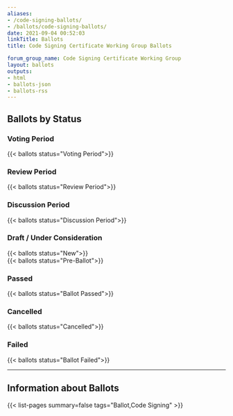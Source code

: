 ```yaml
---
aliases:
- /code-signing-ballots/
- /ballots/code-signing-ballots/
date: 2021-09-04 00:52:03
linkTitle: Ballots
title: Code Signing Certificate Working Group Ballots

forum_group_name: Code Signing Certificate Working Group
layout: ballots
outputs:
- html
- ballots-json
- ballots-rss
---
```


## Ballots by Status

### Voting Period

{{< ballots status="Voting Period">}}

### Review Period

{{< ballots status="Review Period">}}

### Discussion Period

{{< ballots status="Discussion Period">}}

### Draft / Under Consideration

{{< ballots status="New">}}  
{{< ballots status="Pre-Ballot">}}

### Passed

{{< ballots status="Ballot Passed">}}

### Cancelled

{{< ballots status="Cancelled">}}

### Failed

{{< ballots status="Ballot Failed">}}  

---

## Information about Ballots

{{< list-pages summary=false tags="Ballot,Code Signing" >}}